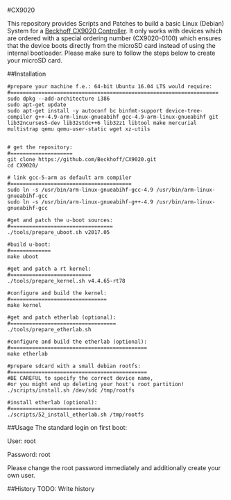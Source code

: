 #CX9020

This repository provides Scripts and Patches to build a basic Linux (Debian) System for a [Beckhoff CX9020 Controller](https://www.beckhoff.com/default.asp?embedded_pc/cx9020.htm).
It only works with devices which are ordered with a special ordering number (CX9020-0100) which ensures that the device boots directly from the microSD card instead of using the internal bootloader.
Please make sure to follow the steps below to create your microSD card.

##Installation
```
#prepare your machine f.e.: 64-bit Ubuntu 16.04 LTS would require:
#===================================================================
sudo dpkg --add-architecture i386
sudo apt-get update
sudo apt-get install -y autoconf bc binfmt-support device-tree-compiler g++-4.9-arm-linux-gnueabihf gcc-4.9-arm-linux-gnueabihf git lib32ncurses5-dev lib32stdc++6 lib32z1 libtool make mercurial multistrap qemu qemu-user-static wget xz-utils


# get the repository:
#====================
git clone https://github.com/Beckhoff/CX9020.git
cd CX9020/

# link gcc-5-arm as default arm compiler
#=======================================
sudo ln -s /usr/bin/arm-linux-gnueabihf-gcc-4.9 /usr/bin/arm-linux-gnueabihf-gcc
sudo ln -s /usr/bin/arm-linux-gnueabihf-g++-4.9 /usr/bin/arm-linux-gnueabihf-gcc

#get and patch the u-boot sources:
#=================================
./tools/prepare_uboot.sh v2017.05

#build u-boot:
#=============
make uboot

#get and patch a rt kernel:
#==========================
./tools/prepare_kernel.sh v4.4.65-rt78

#configure and build the kernel:
#===============================
make kernel

#get and patch etherlab (optional):
#==================================
./tools/prepare_etherlab.sh

#configure and build the etherlab (optional):
#============================================
make etherlab

#prepare sdcard with a small debian rootfs:
#============================================
#BE CAREFUL to specify the correct device name,
#or you might end up deleting your host's root partition!
./scripts/install.sh /dev/sdc /tmp/rootfs

#install etherlab (optional):
#=============================
./scripts/52_install_etherlab.sh /tmp/rootfs
```
##Usage
The standard login on first boot:

User:     root

Password: root

Please change the root password immediately and additionally create your own user.

##History
TODO: Write history
